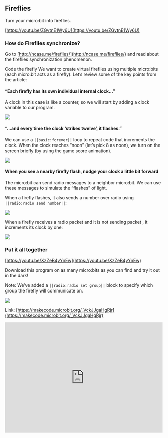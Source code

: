 ## Fireflies

Turn your micro:bit into fireflies.

[https://youtu.be/ZGvtnE1Wy6U](https://youtu.be/ZGvtnE1Wy6U)

### How do Fireflies synchronize?
Go to [http://ncase.me/fireflies/](http://ncase.me/fireflies/) and read about the fireflies synchronization phenomenon.

Code the firefly
We want to create virtual fireflies using multiple micro:bits (each micro:bit acts as a firefly). Let’s review some of the key points from the article:

#### “Each firefly has its own individual internal clock…”

A clock in this case is like a counter, so we will start by adding a clock variable to our program.

![](https://i.imgur.com/XJKatWW.png)


#### “…and every time the clock ‘strikes twelve’, it flashes.”
We can use a `||basic:forever||` loop to repeat code that increments the clock. When the clock reaches “noon” (let’s pick 8 as noon), we turn on the screen briefly (by using the game score animation).

![](https://i.imgur.com/vlYr02V.png)

#### When you see a nearby firefly flash, nudge your clock a little bit forward
The micro:bit can send radio messages to a neighbor micro:bit. We can use these messages to simulate the “flashes” of light.

When a firefly flashes, it also sends a number over radio using `||radio:radio send number||`:

![](https://i.imgur.com/LDRmbHc.png)

When a firefly receives a radio packet and it is not sending packet , it increments its clock by one:

![](https://i.imgur.com/05EAk12.png)

### Put it all together

[https://youtu.be/XzZeB4yYnEw](https://youtu.be/XzZeB4yYnEw)

Download this program on as many micro:bits as you can find and try it out in the dark!

Note: We’ve added a `||radio:radio set group||` block to specify which group the firefly will communicate on.

![](https://i.imgur.com/dwFbr6R.png)

Link: [https://makecode.microbit.org/_VckJJgaHgRjr](https://makecode.microbit.org/_VckJJgaHgRjr)

<div style="position:relative;height:0;padding-bottom:70%;overflow:hidden;"><iframe style="position:absolute;top:0;left:0;width:100%;height:100%;" src="https://makecode.microbit.org/#pub:_VckJJgaHgRjr" frameborder="0" sandbox="allow-popups allow-forms allow-scripts allow-same-origin"></iframe></div>
